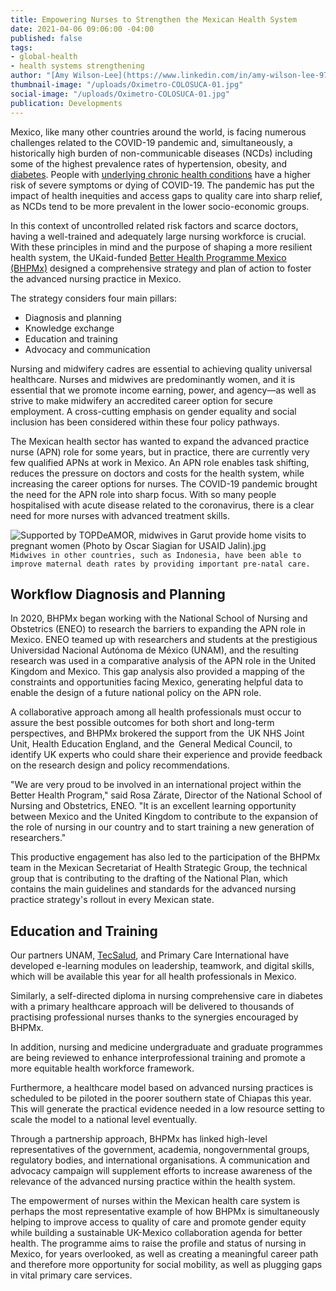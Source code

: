 ```yaml
---
title: Empowering Nurses to Strengthen the Mexican Health System
date: 2021-04-06 09:06:00 -04:00
published: false
tags:
- global-health
- health systems strengthening
author: "[Amy Wilson-Lee](https://www.linkedin.com/in/amy-wilson-lee-97a4bab4/)"
thumbnail-image: "/uploads/Oximetro-COLOSUCA-01.jpg"
social-image: "/uploads/Oximetro-COLOSUCA-01.jpg"
publication: Developments
---
```


Mexico, like many other countries around the world, is facing numerous challenges related to the COVID-19 pandemic and, simultaneously, a historically high burden of non-communicable diseases (NCDs) including some of the highest prevalence rates of hypertension, obesity, and [diabetes](https://pubmed.ncbi.nlm.nih.gov/1299074/#:~:text=According%20to%20a%20recent%20national,where%20crude%20prevalence%20is%20higher.). People with [underlying chronic health conditions](https://www.paho.org/en/ncds-and-covid-19) have a higher risk of severe symptoms or dying of COVID-19. The pandemic has put the impact of health inequities and access gaps to quality care into sharp relief, as NCDs tend to be more prevalent in the lower socio-economic groups.  

In this context of uncontrolled related risk factors and scarce doctors, having a well-trained and adequately large nursing workforce is crucial. With these principles in mind and the purpose of shaping a more resilient health system, the UKaid-funded [Better Health Programme Mexico (BHPMx)](https://www.dai.com/our-work/projects/mexico-prosperity-fund-better-health-programme) designed a comprehensive strategy and plan of action to foster the advanced nursing practice in Mexico. 





The strategy considers four main pillars:  

* Diagnosis and planning 
* Knowledge exchange 
* Education and training  
* Advocacy and communication 

Nursing and midwifery cadres are essential to achieving quality universal healthcare.  Nurses and midwives are predominantly women, and it is essential that we promote income earning, power, and agency—as well as strive to make midwifery an accredited career option for secure employment. A cross-cutting emphasis on gender equality and social inclusion has been considered within these four policy pathways. 

The Mexican health sector has wanted to expand the advanced practice nurse (APN) role for some years, but in practice, there are currently very few qualified APNs at work in Mexico. An APN role enables task shifting, reduces the pressure on doctors and costs for the health system, while increasing the career options for nurses. The COVID-19 pandemic brought the need for the APN role into sharp focus. With so many people hospitalised with acute disease related to the coronavirus, there is a clear need for more nurses with advanced treatment skills.

![Supported by TOPDeAMOR, midwives in Garut provide home visits to pregnant women (Photo by Oscar Siagian for USAID Jalin).jpg](/uploads/Supported%20by%20TOPDeAMOR,%20midwives%20in%20Garut%20provide%20home%20visits%20to%20pregnant%20women%20(Photo%20by%20Oscar%20Siagian%20for%20USAID%20Jalin).jpg)`Midwives in other countries, such as Indonesia, have been able to improve maternal death rates by providing important pre-natal care.`

## Workflow Diagnosis and Planning

In 2020, BHPMx began working with the National School of Nursing and Obstetrics (ENEO) to research the barriers to expanding the APN role in Mexico. ENEO teamed up with researchers and students at the prestigious Universidad Nacional Autónoma de México (UNAM), and the resulting research was used in a comparative analysis of the APN role in the United Kingdom and Mexico. This gap analysis also provided a mapping of the constraints and opportunities facing Mexico, generating helpful data to enable the design of a future national policy on the APN role.  

A collaborative approach among all health professionals must occur to assure the best possible outcomes for both short and long-term perspectives, and BHPMx brokered the support from the  UK NHS Joint Unit, Health Education England, and the  General Medical Council, to identify UK experts who could share their experience and provide feedback on the research design and policy recommendations.  

"We are very proud to be involved in an international project within the Better Health Program," said Rosa Zárate, Director of the National School of Nursing and Obstetrics, ENEO. "It is an excellent learning opportunity between Mexico and the United Kingdom to contribute to the expansion of the role of nursing in our country and to start training a new generation of researchers." 

This productive engagement has also led to the participation of the BHPMx team in the Mexican Secretariat of Health Strategic Group, the technical group that is contributing to the drafting of the National Plan, which contains the main guidelines and standards for the advanced nursing practice strategy's rollout in every Mexican state. 

## Education and Training

Our partners UNAM, [TecSalud](https://www.tecsalud.mx/), and Primary Care International have developed e-learning modules on leadership, teamwork, and digital skills, which will be available this year for all health professionals in Mexico.  

Similarly, a self-directed diploma in nursing comprehensive care in diabetes with a primary healthcare approach will be delivered to thousands of practising professional nurses thanks to the synergies encouraged by BHPMx.  

In addition, nursing and medicine undergraduate and graduate programmes are being reviewed to enhance interprofessional training and promote a more equitable health workforce framework.  

Furthermore, a healthcare model based on advanced nursing practices is scheduled to be piloted in the poorer southern state of Chiapas this year. This will generate the practical evidence needed in a low resource setting to scale the model to a national level eventually. 

Through a partnership approach, BHPMx has linked high-level representatives of the government, academia, nongovernmental groups, regulatory bodies, and international organisations. A communication and advocacy campaign will supplement efforts to increase awareness of the relevance of the advanced nursing practice within the health system.  

The empowerment of nurses within the Mexican health care system is perhaps the most representative example of how BHPMx is simultaneously helping to improve access to quality of care and promote gender equity while building a sustainable UK-Mexico collaboration agenda for better health. The programme aims to raise the profile and status of nursing in Mexico, for years overlooked, as well as creating a meaningful career path and therefore more opportunity for social mobility, as well as plugging gaps in vital primary care services. 